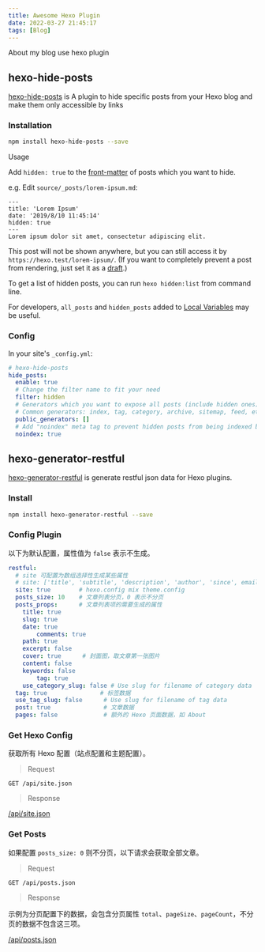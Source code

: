 ```yaml
---
title: Awesome Hexo Plugin
date: 2022-03-27 21:45:17
tags: [Blog]
---
```


About my blog use hexo plugin

## hexo-hide-posts

[hexo-hide-posts](https://github.com/prinsss/hexo-hide-posts) is A plugin to hide specific posts from your Hexo blog and make them only accessible by links

### Installation

``` bash
npm install hexo-hide-posts --save
```

Usage

Add `hidden: true` to the [front-matter](https://hexo.io/docs/front-matter) of posts which you want to hide.

e.g. Edit `source/_posts/lorem-ipsum.md`:

```text
---
title: 'Lorem Ipsum'
date: '2019/8/10 11:45:14'
hidden: true
---
Lorem ipsum dolor sit amet, consectetur adipiscing elit.
```

This post will not be shown anywhere, but you can still access it by `https://hexo.test/lorem-ipsum/`. (If you want to completely prevent a post from rendering, just set it as a [draft](https://hexo.io/docs/writing.html#Drafts).)

To get a list of hidden posts, you can run `hexo hidden:list` from command line.

For developers, `all_posts` and `hidden_posts` added to [Local Variables](https://hexo.io/api/locals) may be useful.

### Config

In your site's `_config.yml`:

```yml
# hexo-hide-posts
hide_posts:
  enable: true
  # Change the filter name to fit your need
  filter: hidden
  # Generators which you want to expose all posts (include hidden ones) to.
  # Common generators: index, tag, category, archive, sitemap, feed, etc.
  public_generators: []
  # Add "noindex" meta tag to prevent hidden posts from being indexed by search engines
  noindex: true
```

## hexo-generator-restful

[hexo-generator-restful](https://github.com/yscoder/hexo-generator-restful) is generate restful json data for Hexo plugins.

### Install

```bash
npm install hexo-generator-restful --save
```

### Config Plugin

以下为默认配置，属性值为 `false` 表示不生成。

```yaml
restful:
  # site 可配置为数组选择性生成某些属性
  # site: ['title', 'subtitle', 'description', 'author', 'since', email', 'favicon', 'avatar']
  site: true        # hexo.config mix theme.config
  posts_size: 10    # 文章列表分页，0 表示不分页
  posts_props:      # 文章列表项的需要生成的属性
    title: true
    slug: true
    date: true
        comments: true
    path: true
    excerpt: false
    cover: true      # 封面图，取文章第一张图片
    content: false
    keywords: false
        tag: true
    use_category_slug: false # Use slug for filename of category data
  tag: true               # 标签数据
  use_tag_slug: false      # Use slug for filename of tag data
  post: true               # 文章数据
  pages: false             # 额外的 Hexo 页面数据，如 About
```

### Get Hexo Config

获取所有 Hexo 配置（站点配置和主题配置）。

> Request

```
GET /api/site.json
```

> Response

[/api/site.json](https://samzong.me/api/site.json)

### Get Posts

如果配置 `posts_size: 0` 则不分页，以下请求会获取全部文章。

> Request

```
GET /api/posts.json
```

> Response

示例为分页配置下的数据，会包含分页属性 `total`、`pageSize`、`pageCount`，不分页的数据不包含这三项。

[/api/posts.json](https://samzong.me/api/posts.json)
